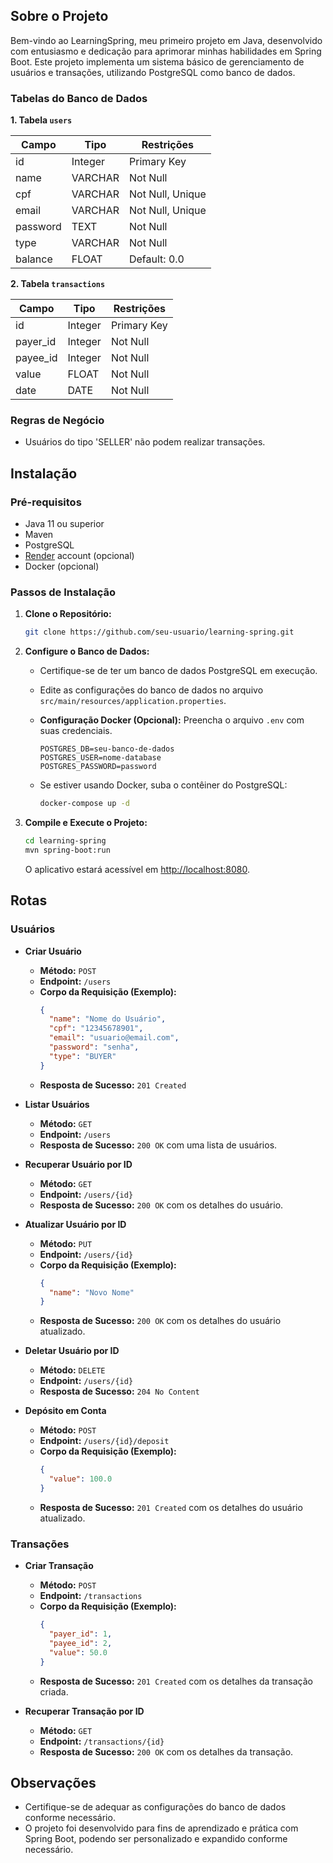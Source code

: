 ## Sobre o Projeto

Bem-vindo ao LearningSpring, meu primeiro projeto em Java, desenvolvido com entusiasmo e dedicação para aprimorar minhas habilidades em Spring Boot. Este projeto implementa um sistema básico de gerenciamento de usuários e transações, utilizando PostgreSQL como banco de dados.

### Tabelas do Banco de Dados

**1. Tabela `users`**

| Campo     | Tipo    | Restrições         |
|-----------|---------|--------------------|
| id        | Integer | Primary Key        |
| name      | VARCHAR | Not Null           |
| cpf       | VARCHAR | Not Null, Unique    |
| email     | VARCHAR | Not Null, Unique    |
| password  | TEXT    | Not Null           |
| type      | VARCHAR | Not Null           |
| balance   | FLOAT   | Default: 0.0       |

**2. Tabela `transactions`**

| Campo     | Tipo    | Restrições         |
|-----------|---------|--------------------|
| id        | Integer | Primary Key        |
| payer_id  | Integer | Not Null           |
| payee_id  | Integer | Not Null           |
| value     | FLOAT   | Not Null           |
| date      | DATE    | Not Null           |

### Regras de Negócio

- Usuários do tipo 'SELLER' não podem realizar transações.

## Instalação

### Pré-requisitos

- Java 11 ou superior
- Maven
- PostgreSQL
- [Render](https://render.com/) account (opcional)
- Docker (opcional)

### Passos de Instalação

1. **Clone o Repositório:**

   ```bash
   git clone https://github.com/seu-usuario/learning-spring.git
   ```

2. **Configure o Banco de Dados:**

   - Certifique-se de ter um banco de dados PostgreSQL em execução.
   - Edite as configurações do banco de dados no arquivo `src/main/resources/application.properties`.
    - **Configuração Docker (Opcional):** Preencha o arquivo `.env` com suas credenciais.

       ```
       POSTGRES_DB=seu-banco-de-dados
       POSTGRES_USER=nome-database
       POSTGRES_PASSWORD=password
       ```

   - Se estiver usando Docker, suba o contêiner do PostgreSQL:

     ```bash
     docker-compose up -d

3. **Compile e Execute o Projeto:**

   ```bash
   cd learning-spring
   mvn spring-boot:run
   ```

   O aplicativo estará acessível em [http://localhost:8080](http://localhost:8080).

## Rotas

### Usuários

- **Criar Usuário**
  - **Método:** `POST`
  - **Endpoint:** `/users`
  - **Corpo da Requisição (Exemplo):**
    ```json
    {
      "name": "Nome do Usuário",
      "cpf": "12345678901",
      "email": "usuario@email.com",
      "password": "senha",
      "type": "BUYER"
    }
    ```
  - **Resposta de Sucesso:** `201 Created`

- **Listar Usuários**
  - **Método:** `GET`
  - **Endpoint:** `/users`
  - **Resposta de Sucesso:** `200 OK` com uma lista de usuários.

- **Recuperar Usuário por ID**
  - **Método:** `GET`
  - **Endpoint:** `/users/{id}`
  - **Resposta de Sucesso:** `200 OK` com os detalhes do usuário.

- **Atualizar Usuário por ID**
  - **Método:** `PUT`
  - **Endpoint:** `/users/{id}`
  - **Corpo da Requisição (Exemplo):**
    ```json
    {
      "name": "Novo Nome"
    }
    ```
  - **Resposta de Sucesso:** `200 OK` com os detalhes do usuário atualizado.

- **Deletar Usuário por ID**
  - **Método:** `DELETE`
  - **Endpoint:** `/users/{id}`
  - **Resposta de Sucesso:** `204 No Content`

- **Depósito em Conta**
  - **Método:** `POST`
  - **Endpoint:** `/users/{id}/deposit`
  - **Corpo da Requisição (Exemplo):**
    ```json
    {
      "value": 100.0
    }
    ```
  - **Resposta de Sucesso:** `201 Created` com os detalhes do usuário atualizado.

### Transações

- **Criar Transação**
  - **Método:** `POST`
  - **Endpoint:** `/transactions`
  - **Corpo da Requisição (Exemplo):**
    ```json
    {
      "payer_id": 1,
      "payee_id": 2,
      "value": 50.0
    }
    ```
  - **Resposta de Sucesso:** `201 Created` com os detalhes da transação criada.

- **Recuperar Transação por ID**
  - **Método:** `GET`
  - **Endpoint:** `/transactions/{id}`
  - **Resposta de Sucesso:** `200 OK` com os detalhes da transação.

## Observações

- Certifique-se de adequar as configurações do banco de dados conforme necessário.
- O projeto foi desenvolvido para fins de aprendizado e prática com Spring Boot, podendo ser personalizado e expandido conforme necessário.

